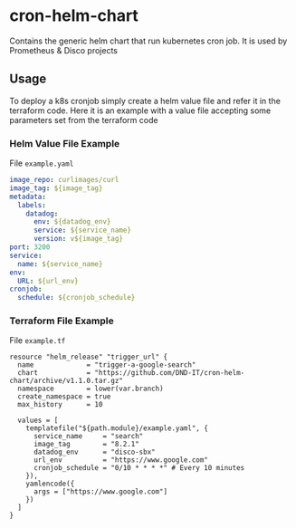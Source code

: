 # cron-helm-chart

Contains the generic helm chart that run kubernetes cron job. It is used by Prometheus & Disco projects

## Usage

To deploy a k8s cronjob simply create a helm value file and refer it in the terraform code.
Here it is an example with a value file accepting some parameters set from the terraform code

### Helm Value File Example

File `example.yaml`

```yaml
image_repo: curlimages/curl
image_tag: ${image_tag}
metadata:
  labels:
    datadog:
      env: ${datadog_env}
      service: ${service_name}
      version: v${image_tag}
port: 3200
service:
  name: ${service_name}
env:
  URL: ${url_env}
cronjob:
  schedule: ${cronjob_schedule}
```

### Terraform File Example

File `example.tf`

```hcl
resource "helm_release" "trigger_url" {
  name             = "trigger-a-google-search"
  chart            = "https://github.com/DND-IT/cron-helm-chart/archive/v1.1.0.tar.gz"
  namespace        = lower(var.branch)
  create_namespace = true
  max_history      = 10

  values = [
    templatefile("${path.module}/example.yaml", {
      service_name     = "search"
      image_tag        = "8.2.1"
      datadog_env      = "disco-sbx"
      url_env          = "https://www.google.com"
      cronjob_schedule = "0/10 * * * *" # Every 10 minutes
    }),
    yamlencode({
      args = ["https://www.google.com"]
    })
  ]
}
```

